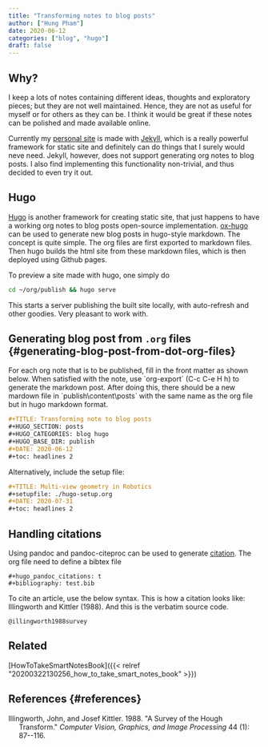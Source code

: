 ```yaml
---
title: "Transforming notes to blog posts"
author: ["Hung Pham"]
date: 2020-06-12
categories: ["blog", "hugo"]
draft: false
---
```


## Why?

I keep a lots of notes containing different ideas, thoughts and
exploratory pieces; but they are not well maintained. Hence, they are
not as useful for myself or for others as they can be. I think it would
be great if these notes can be polished and made available online.

Currently my [personal site](https://hungpham2511.github.com/) is made
with [Jekyll](https://jekyllrb.com/docs/posts/), which is a really
powerful framework for static site and definitely can do things that I
surely would neve need. Jekyll, however, does not support generating org
notes to blog posts. I also find implementing this functionality
non-trivial, and thus decided to even try it out.

## Hugo

[Hugo](https://gohugo.io/) is another framework for creating static
site, that just happens to have a working org notes to blog posts
open-source implementation.
[ox-hugo](https://github.com/kaushalmodi/ox-hugo) can be used to
generate new blog posts in hugo-style markdown. The concept is quite
simple. The org files are first exported to markdown files. Then hugo
builds the html site from these markdown files, which is then deployed
using Github pages.

To preview a site made with hugo, one simply do

``` sh
cd ~/org/publish && hugo serve
```

This starts a server publishing the built site locally, with
auto-refresh and other goodies. Very pleasant to work with.

## Generating blog post from `.org` files {#generating-blog-post-from-dot-org-files}

For each org note that is to be published, fill in the front matter as
shown below. When satisfied with the note, use \`org-export\` (C-c C-e H
h) to generate the markdown post. After doing this, there should be a
new mardown file in \`publish\content\posts\` with the same name as the
org file but in hugo markdown format.

``` org
#+TITLE: Transforming note to blog posts
#+HUGO_SECTION: posts
#+HUGO_CATEGORIES: blog hugo
#+HUGO_BASE_DIR: publish
#+DATE: 2020-06-12
#+toc: headlines 2
```

Alternatively, include the setup file:

``` org
#+TITLE: Multi-view geometry in Robotics
#+setupfile: ./hugo-setup.org
#+DATE: 2020-07-31
#+toc: headlines 2
```

## Handling citations

Using pandoc and pandoc-citeproc can be used to generate
[citation](https://ox-hugo.scripter.co/doc/pandoc-citations/). The org
file need to define a bibtex file

``` nil
#+hugo_pandoc_citations: t
#+bibliography: test.bib
```

To cite an article, use the below syntax. This is how a citation looks
like: Illingworth and Kittler (1988). And this is the verbatim source
code.

``` nil
@illingworth1988survey
```

## Related

[HowToTakeSmartNotesBook]({{< relref "20200322130256_how_to_take_smart_notes_book" >}})

## References {#references}

<div id="refs" class="references hanging-indent">
  <div></div>


<div id="ref-illingworth1988survey">
  <div></div>

Illingworth, John, and Josef Kittler. 1988. "A Survey of the Hough
Transform." *Computer Vision, Graphics, and Image Processing* 44 (1):
87--116.

</div>

</div>
